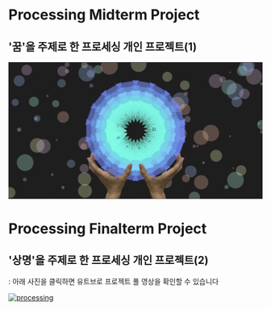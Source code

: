 # Processing Midterm Project

## '꿈'을 주제로 한 프로세싱 개인 프로젝트(1) 

![이미지](./result.png)

# Processing Finalterm Project

## '상명'을 주제로 한 프로세싱 개인 프로젝트(2)

: 아래 사진을 클릭하면 유트브로 프로젝트 풀 영상을 확인할 수 있습니다  

[![processing](https://img.youtube.com/vi/Lu0hNYv2sYE/0.jpg)](https://www.youtube.com/watch?v=Lu0hNYv2sYE)
